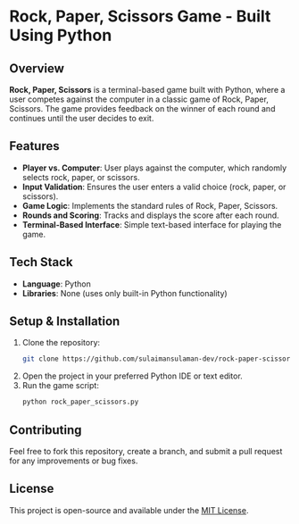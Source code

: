 # Rock, Paper, Scissors Game - Built Using Python

## Overview
**Rock, Paper, Scissors** is a terminal-based game built with Python, where a user competes against the computer in a classic game of Rock, Paper, Scissors. The game provides feedback on the winner of each round and continues until the user decides to exit.

## Features
- **Player vs. Computer**: User plays against the computer, which randomly selects rock, paper, or scissors.
- **Input Validation**: Ensures the user enters a valid choice (rock, paper, or scissors).
- **Game Logic**: Implements the standard rules of Rock, Paper, Scissors.
- **Rounds and Scoring**: Tracks and displays the score after each round.
- **Terminal-Based Interface**: Simple text-based interface for playing the game.

## Tech Stack
- **Language**: Python
- **Libraries**: None (uses only built-in Python functionality)

## Setup & Installation
1. Clone the repository:
   ```bash
   git clone https://github.com/sulaimansulaman-dev/rock-paper-scissors-python.git
2. Open the project in your preferred Python IDE or text editor.
3. Run the game script:
   ```bash
   python rock_paper_scissors.py

## Contributing
Feel free to fork this repository, create a branch, and submit a pull request for any improvements or bug fixes.

## License
This project is open-source and available under the [MIT License](https://opensource.org/licenses/MIT).
